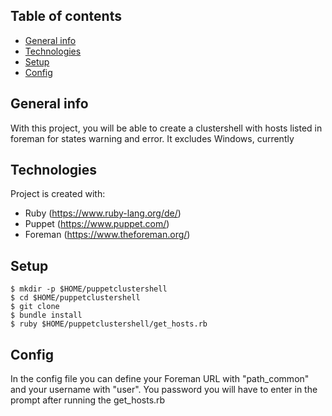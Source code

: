 ## Table of contents
* [General info](#general-info)
* [Technologies](#technologies)
* [Setup](#setup)
* [Config](#config)

## General info
With this project, you will be able to create a clustershell with hosts listed in foreman for states warning and error.
It excludes Windows, currently

## Technologies
Project is created with:
* Ruby (https://www.ruby-lang.org/de/)
* Puppet (https://www.puppet.com/)
* Foreman (https://www.theforeman.org/)
	
## Setup
```
$ mkdir -p $HOME/puppetclustershell
$ cd $HOME/puppetclustershell
$ git clone
$ bundle install
$ ruby $HOME/puppetclustershell/get_hosts.rb
```

## Config
In the config file you can define your Foreman URL with "path_common" and your username with "user".
You password you will have to enter in the prompt after running the get_hosts.rb


